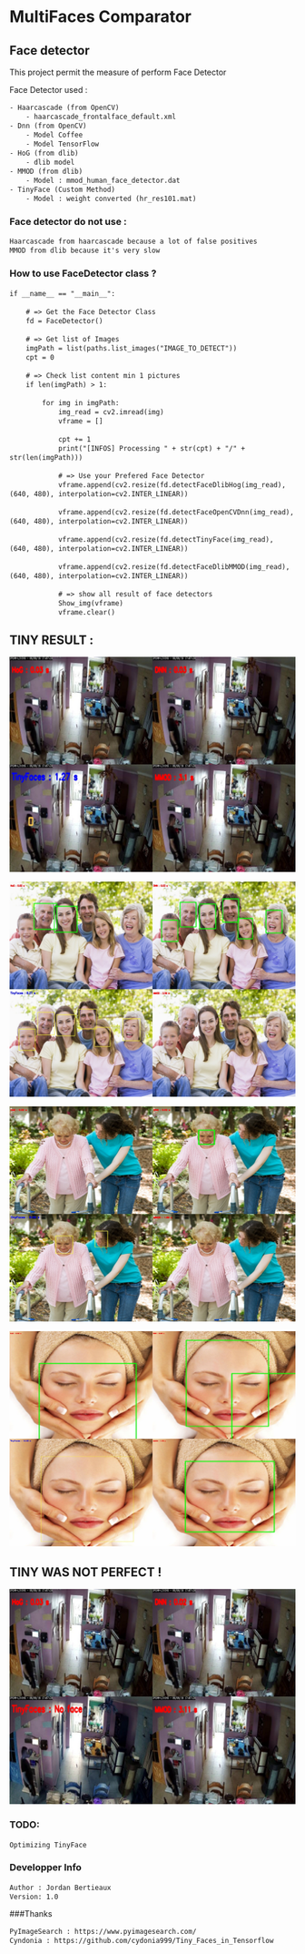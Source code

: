 # MultiFaces Comparator

## Face detector
This project permit the measure of perform Face Detector 

Face Detector used :
    
    - Haarcascade (from OpenCV)
        - haarcascade_frontalface_default.xml
    - Dnn (from OpenCV)
        - Model Coffee 
        - Model TensorFlow
    - HoG (from dlib)
        - dlib model
    - MMOD (from dlib)
        - Model : mmod_human_face_detector.dat
    - TinyFace (Custom Method)
        - Model : weight converted (hr_res101.mat)

### Face detector do not use :
    
    Haarcascade from haarcascade because a lot of false positives
    MMOD from dlib because it's very slow

### How to use FaceDetector class ?

    if __name__ == "__main__":
    
        # => Get the Face Detector Class
        fd = FaceDetector() 
        
        # => Get list of Images
        imgPath = list(paths.list_images("IMAGE_TO_DETECT")) 
        cpt = 0
        
        # => Check list content min 1 pictures
        if len(imgPath) > 1:
    
            for img in imgPath:
                img_read = cv2.imread(img)
                vframe = []
    
                cpt += 1
                print("[INFOS] Processing " + str(cpt) + "/" + str(len(imgPath)))
                
                # => Use your Prefered Face Detector
                vframe.append(cv2.resize(fd.detectFaceDlibHog(img_read), (640, 480), interpolation=cv2.INTER_LINEAR))
                
                vframe.append(cv2.resize(fd.detectFaceOpenCVDnn(img_read), (640, 480), interpolation=cv2.INTER_LINEAR))
                
                vframe.append(cv2.resize(fd.detectTinyFace(img_read), (640, 480), interpolation=cv2.INTER_LINEAR))
                
                vframe.append(cv2.resize(fd.detectFaceDlibMMOD(img_read), (640, 480), interpolation=cv2.INTER_LINEAR))
                
                # => show all result of face detectors
                Show_img(vframe)
                vframe.clear()

## TINY RESULT :

![alt text](https://github.com/SH4RKNANDO/MultiFaces/blob/master/IMG_RESULT/Result_2.jpg "Logo Title Text 1")


![alt text](https://github.com/SH4RKNANDO/MultiFaces/blob/master/IMG_RESULT/Result_26.jpg "Logo Title Text 1")


![alt text](https://github.com/SH4RKNANDO/MultiFaces/blob/master/IMG_RESULT/Result_28.jpg "Logo Title Text 1")


![alt text](https://github.com/SH4RKNANDO/MultiFaces/blob/master/IMG_RESULT/Result_29.jpg "Logo Title Text 1")


## TINY WAS NOT PERFECT !

![alt text](https://github.com/SH4RKNANDO/MultiFaces/blob/master/IMG_RESULT/Result_3.jpg "Logo Title Text 1")


### TODO:

    Optimizing TinyFace


### Developper Info

    Author : Jordan Bertieaux
    Version: 1.0

###Thanks

    PyImageSearch : https://www.pyimagesearch.com/
    Cyndonia : https://github.com/cydonia999/Tiny_Faces_in_Tensorflow
